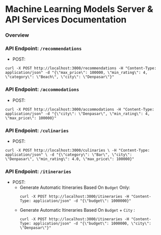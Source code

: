 # Machine Learning Models Server & API Services Documentation

### Overview



### API Endpoint: ```/recommendations```
- POST:
```
curl -X POST http://localhost:3000/recommendations -H "Content-Type: application/json" -d "{\"max_price\": 100000, \"min_rating\": 4, \"category\": \"Beach\", \"city\": \"Denpasar\"}"
```

### API Endpoint: ```/accommodations```
- POST:
```
curl -X POST http://localhost:3000/accommodations -H "Content-Type: application/json" -d "{\"city\": \"Denpasar\", \"min_rating\": 4, \"max_price\": 100000}"
```

### API Endpoint: ```/culinaries```
- POST:
```
curl -X POST http://localhost:3000/culinaries \ -H "Content-Type: application/json" \ -d "{\"category\": \"Bar\", \"city\": \"Denpasar\", \"min_rating\": 4.0, \"max_price\": 100000}"
```

### API Endpoint: ```/itineraries```
- POST:
    - Generate Automatic Itineraries Based On ```Budget``` Only:
        ```
        curl -X POST http://localhost:3000/itineraries -H "Content-Type: application/json" -d "{\"budget\": 1000000}"
        ```
    - Generate Automatic Itineraries Based On ```Budget``` + ```City``` :
        ```
        curl -X POST http://localhost:3000/itineraries -H "Content-Type: application/json" -d "{\"budget\": 1000000, \"city\": \"Denpasar\"}"
        ```